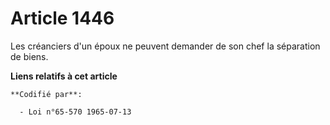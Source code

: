 # Article 1446

Les créanciers d'un époux ne peuvent demander de son chef la séparation de biens.

**Liens relatifs à cet article**

	**Codifié par**:

	  - Loi n°65-570 1965-07-13
